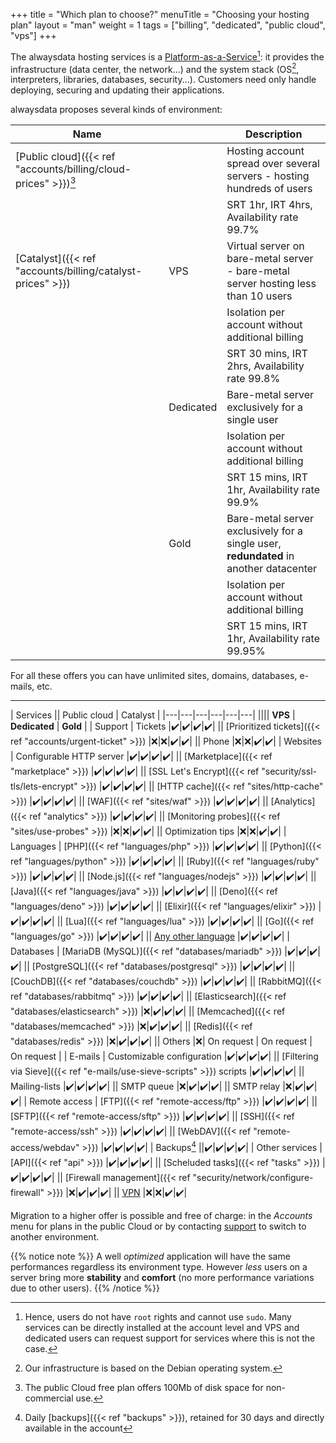 +++
title = "Which plan to choose?"
menuTitle = "Choosing your hosting plan"
layout = "man"
weight = 1
tags = ["billing", "dedicated", "public cloud", "vps"]
+++

The alwaysdata hosting services is a [Platform-as-a-Service](https://en.wikipedia.org/wiki/Platform_as_a_service)[^1]: it provides the infrastructure (data center, the network...) and the system stack (OS[^2], interpreters, libraries, databases, security...). Customers need only handle deploying, securing and updating their applications.

alwaysdata proposes several kinds of environment:

| Name || Description |
|---|---|---|
| [Public cloud]({{< ref "accounts/billing/cloud-prices" >}})[^3] || Hosting account spread over several servers - hosting hundreds of users |
||| SRT 1hr, IRT 4hrs, Availability rate 99.7% |
| [Catalyst]({{< ref "accounts/billing/catalyst-prices" >}}) | VPS | Virtual server on bare-metal server - bare-metal server hosting less than 10 users |
||| Isolation per account without additional billing |
||| SRT 30 mins, IRT 2hrs, Availability rate 99.8% |
|| Dedicated | Bare-metal server exclusively for a single user |
||| Isolation per account without additional billing |
||| SRT 15 mins, IRT 1hr, Availability rate 99.9% |
|| Gold | Bare-metal server exclusively for a single user, **redundated** in another datacenter |
||| Isolation per account without additional billing |
||| SRT 15 mins, IRT 1hr, Availability rate 99.95% |

For all these offers you can have unlimited sites, domains, databases, e-mails, etc.

---

| Services || Public cloud | Catalyst |
|---|---|---|---|---|---|
|||| **VPS** | **Dedicated** | **Gold** |
| Support | Tickets |✔️|✔️|✔️|✔️|
|| [Prioritized tickets]({{< ref "accounts/urgent-ticket" >}}) |❌|❌|✔️|✔️|
|| Phone |❌|❌|✔️|✔️|
| Websites | Configurable HTTP server |✔️|✔️|✔️|✔️|
|| [Marketplace]({{< ref "marketplace" >}}) |✔️|✔️|✔️|✔️|
|| [SSL Let's Encrypt]({{< ref "security/ssl-tls/lets-encrypt" >}})  |✔️|✔️|✔️|✔️|
|| [HTTP cache]({{< ref "sites/http-cache" >}}) |✔️|✔️|✔️|✔️|
|| [WAF]({{< ref "sites/waf" >}}) |✔️|✔️|✔️|✔️|
|| [Analytics]({{< ref "analytics" >}})  |✔️|✔️|✔️|✔️|
|| [Monitoring probes]({{< ref "sites/use-probes" >}}) |❌|❌|✔️|✔️|
|| Optimization tips |❌|❌|✔️|✔️|
| Languages | [PHP]({{< ref "languages/php" >}}) |✔️|✔️|✔️|✔️|
|| [Python]({{< ref "languages/python" >}}) |✔️|✔️|✔️|✔️|
|| [Ruby]({{< ref "languages/ruby" >}}) |✔️|✔️|✔️|✔️|
|| [Node.js]({{< ref "languages/nodejs" >}}) |✔️|✔️|✔️|✔️|
|| [Java]({{< ref "languages/java" >}}) |✔️|✔️|✔️|✔️|
|| [Deno]({{< ref "languages/deno" >}}) |✔️|✔️|✔️|✔️|
|| [Elixir]({{< ref "languages/elixir" >}}) |✔️|✔️|✔️|✔️|
|| [Lua]({{< ref "languages/lua" >}}) |✔️|✔️|✔️|✔️|
|| [Go]({{< ref "languages/go" >}}) |✔️|✔️|✔️|✔️|
|| [Any other language](https://www.alwaysdata.com/en/language/custom/) |✔️|✔️|✔️|✔️|
| Databases | [MariaDB (MySQL)]({{< ref "databases/mariadb" >}}) |✔️|✔️|✔️|✔️|
|| [PostgreSQL]({{< ref "databases/postgresql" >}}) |✔️|✔️|✔️|✔️|
|| [CouchDB]({{< ref "databases/couchdb" >}}) |✔️|✔️|✔️|✔️|
|| [RabbitMQ]({{< ref "databases/rabbitmq" >}}) |✔️|✔️|✔️|✔️|
|| [Elasticsearch]({{< ref "databases/elasticsearch" >}}) |❌|✔️|✔️|✔️|
|| [Memcached]({{< ref "databases/memcached" >}}) |❌|✔️|✔️|✔️|
|| [Redis]({{< ref "databases/redis" >}}) |❌|✔️|✔️|✔️|
|| Others |❌| On request | On request | On request |
| E-mails | Customizable configuration |✔️|✔️|✔️|✔️|
|| [Filtering via Sieve]({{< ref "e-mails/use-sieve-scripts" >}}) scripts |✔️|✔️|✔️|✔️|
|| Mailing-lists |✔️|✔️|✔️|✔️|
|| SMTP queue |❌|✔️|✔️|✔️|
|| SMTP relay |❌|✔️|✔️|✔️|
| Remote access | [FTP]({{< ref "remote-access/ftp" >}}) |✔️|✔️|✔️|✔️|
|| [SFTP]({{< ref "remote-access/sftp" >}}) |✔️|✔️|✔️|✔️|
|| [SSH]({{< ref "remote-access/ssh" >}}) |✔️|✔️|✔️|✔️|
|| [WebDAV]({{< ref "remote-access/webdav" >}}) |✔️|✔️|✔️|✔️|
| Backups[^4] ||✔️|✔️|✔️|✔️|
| Other services | [API]({{< ref "api" >}}) |✔️|✔️|✔️|✔️|
|| [Scheluded tasks]({{< ref "tasks" >}}) |✔️|✔️|✔️|✔️|
|| [Firewall management]({{< ref "security/network/configure-firewall" >}}) |❌|✔️|✔️|✔️|
|| [VPN](https://www.alwaysdata.com/fr/services/vpn/) |❌|❌|✔️|✔️|


Migration to a higher offer is possible and free of charge: in the _Accounts_ menu for plans in the public Cloud or by contacting [support](https://admin.alwaysdata.com/support/add/) to switch to another environment.

{{% notice note %}}
A well _optimized_ application will have the same performances regardless its environment type. However _less_ users on a server bring more **stability** and **comfort** (no more performance variations due to other users).
{{% /notice %}}

[^1]: Hence, users do not have `root` rights and cannot use `sudo`. Many services can be directly installed at the account level and VPS and dedicated users can request support for services where this is not the case.
[^2]: Our infrastructure is based on the Debian operating system.
[^3]: The public Cloud free plan offers 100Mb of disk space for non-commercial use.
[^4]: Daily [backups]({{< ref "backups" >}}), retained for 30 days and directly available in the account
